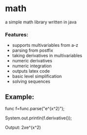 # math
a simple math library written in java

### Features:
- supports multivariables from a-z
- parsing from postfix
- taking derivatives in multivariables
- numeric derivatives
- numeric integration
- outputs latex code
- basic level simplification
- solving sequences


## Example:

func f=func.parse("e^(x^2)");

System.out.println(f.derivative());

Output: 2*x*e^(x^2)
